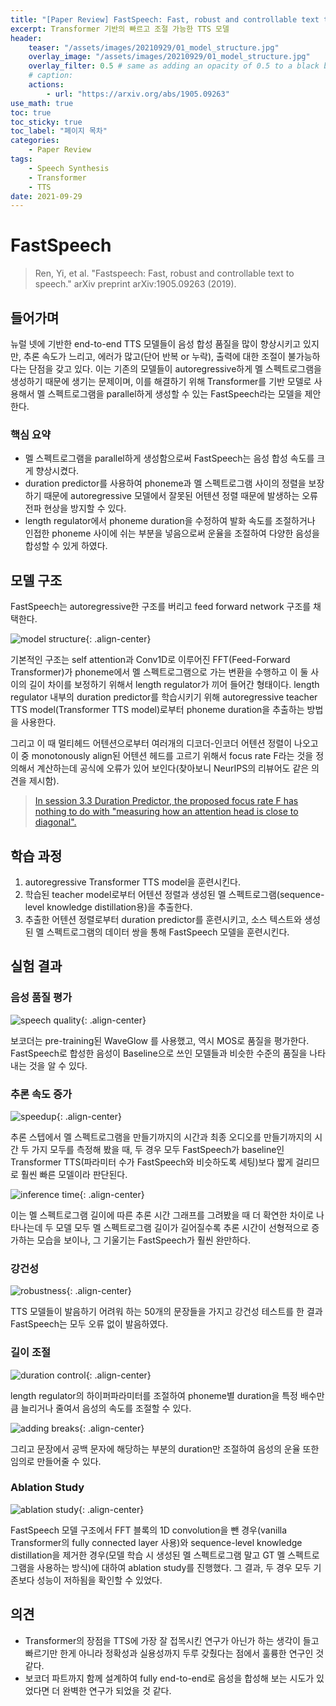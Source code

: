 ```yaml
---
title: "[Paper Review] FastSpeech: Fast, robust and controllable text to speech"
excerpt: Transformer 기반의 빠르고 조절 가능한 TTS 모델
header:
    teaser: "/assets/images/20210929/01_model_structure.jpg"
    overlay_image: "/assets/images/20210929/01_model_structure.jpg"
    overlay_filter: 0.5 # same as adding an opacity of 0.5 to a black background
    # caption: 
    actions:
        - url: "https://arxiv.org/abs/1905.09263"
use_math: true
toc: true
toc_sticky: true
toc_label: "페이지 목차"
categories: 
    - Paper Review
tags: 
    - Speech Synthesis
    - Transformer
    - TTS
date: 2021-09-29
---
```


# FastSpeech

> Ren, Yi, et al. "Fastspeech: Fast, robust and controllable text to speech." arXiv preprint arXiv:1905.09263 (2019).

## 들어가며

뉴럴 넷에 기반한 end-to-end TTS 모델들이 음성 합성 품질을 많이 향상시키고 있지만, 추론 속도가 느리고, 에러가 많고(단어 반복 or 누락), 출력에 대한 조절이 불가능하다는 단점을 갖고 있다. 이는 기존의 모델들이 autoregressive하게 멜 스펙트로그램을 생성하기 때문에 생기는 문제이며, 이를 해결하기 위해 Transformer를 기반 모델로 사용해서 멜 스펙트로그램을 parallel하게 생성할 수 있는 FastSpeech라는 모델을 제안한다.

### 핵심 요약

- 멜 스펙트로그램을 parallel하게 생성함으로써 FastSpeech는 음성 합성 속도를 크게 향상시켰다.
- duration predictor를 사용하여 phoneme과 멜 스펙트로그램 사이의 정렬을 보장하기 때문에 autoregressive 모델에서 잘못된 어텐션 정렬 때문에 발생하는 오류 전파 현상을 방지할 수 있다.
- length regulator에서 phoneme duration을 수정하여 발화 속도를 조절하거나 인접한 phoneme 사이에 쉬는 부분을 넣음으로써 운율을 조절하여 다양한 음성을 합성할 수 있게 하였다.

## 모델 구조

FastSpeech는 autoregressive한 구조를 버리고 feed forward network 구조를 채택한다.

![model structure](/assets/images/20210929/01_model_structure.jpg){: .align-center}  

기본적인 구조는 self attention과 Conv1D로 이루어진 FFT(Feed-Forward Transformer)가 phoneme에서 멜 스펙트로그램으로 가는 변환을 수행하고 이 둘 사이의 길이 차이를 보정하기 위해서 length regulator가 끼어 들어간 형태이다. length regulator 내부의 duration predictor를 학습시키기 위해 autoregressive teacher TTS model(Transformer TTS model)로부터 phoneme duration을 추출하는 방법을 사용한다.

그리고 이 때 멀티헤드 어텐션으로부터 여러개의 디코더-인코더 어텐션 정렬이 나오고 이 중 monotonously align된 어텐션 헤드를 고르기 위해서 focus rate F라는 것을 정의해서 계산하는데 공식에 오류가 있어 보인다(찾아보니 NeurIPS의 리뷰어도 같은 의견을 제시함).

> [In session 3.3 Duration Predictor, the proposed focus rate F has nothing to do with "measuring how an attention head is close to diagonal".](https://papers.nips.cc/paper/2019/file/f63f65b503e22cb970527f23c9ad7db1-Reviews.html)
> 

## 학습 과정

1. autoregressive Transformer TTS model을 훈련시킨다.
2. 학습된 teacher model로부터 어텐션 정렬과 생성된 멜 스펙트로그램(sequence-level knowledge distillation용)을 추출한다.
3. 추출한 어텐션 정렬로부터 duration predictor를 훈련시키고, 소스 텍스트와 생성된 멜 스펙트로그램의 데이터 쌍을 통해 FastSpeech 모델을 훈련시킨다.

## 실험 결과

### 음성 품질 평가

![speech quality](/assets/images/20210929/02_speech_quality.jpg){: .align-center}  

보코더는 pre-training된 WaveGlow 를 사용했고, 역시 MOS로 품질을 평가한다. FastSpeech로 합성한 음성이 Baseline으로 쓰인 모델들과 비슷한 수준의 품질을 나타내는 것을 알 수 있다.

### 추론 속도 증가

![speedup](/assets/images/20210929/03_speedup.jpg){: .align-center}  

추론 스텝에서 멜 스펙트로그램을 만들기까지의 시간과 최종 오디오를 만들기까지의 시간 두 가지 모두를 측정해 봤을 때, 두 경우 모두 FastSpeech가 baseline인 Transformer TTS(파라미터 수가 FastSpeech와 비슷하도록 세팅)보다 짧게 걸리므로 훨씬 빠른 모델이라 판단된다.

![inference time](/assets/images/20210929/04_inference_time.jpg){: .align-center}  

이는 멜 스펙트로그램 길이에 따른 추론 시간 그래프를 그려봤을 때 더 확연한 차이로 나타나는데 두 모델 모두 멜 스펙트로그램 길이가 길어질수록 추론 시간이 선형적으로 증가하는 모습을 보이나, 그 기울기는 FastSpeech가 훨씬 완만하다.

### 강건성

![robustness](/assets/images/20210929/05_robustness.jpg){: .align-center}  

TTS 모델들이 발음하기 어려워 하는 50개의 문장들을 가지고 강건성 테스트를 한 결과 FastSpeech는 모두 오류 없이 발음하였다.

### 길이 조절

![duration control](/assets/images/20210929/06_duration_control.jpg){: .align-center}  

length regulator의 하이퍼파라미터를 조절하여 phoneme별 duration을 특정 배수만큼 늘리거나 줄여서 음성의 속도를 조절할 수 있다.

![adding breaks](/assets/images/20210929/07_adding_breaks.jpg){: .align-center}  

그리고 문장에서 공백 문자에 해당하는 부분의 duration만 조절하여 음성의 운율 또한 임의로 만들어줄 수 있다.

### Ablation Study

![ablation study](/assets/images/20210929/08_ablation_study.jpg){: .align-center}  

FastSpeech 모델 구조에서 FFT 블록의 1D convolution을 뺀 경우(vanilla Transformer의 fully connected layer 사용)와 sequence-level knowledge distillation을 제거한 경우(모델 학습 시 생성된 멜 스펙트로그램 말고 GT 멜 스펙트로그램을 사용하는 방식)에 대하여 ablation study를 진행했다. 그 결과, 두 경우 모두 기존보다 성능이 저하됨을 확인할 수 있었다.

## 의견

- Transformer의 장점을 TTS에 가장 잘 접목시킨 연구가 아닌가 하는 생각이 들고 빠르기만 한게 아니라 정확성과 실용성까지 두루 갖췄다는 점에서 훌륭한 연구인 것 같다.
- 보코더 파트까지 함께 설계하여 fully end-to-end로 음성을 합성해 보는 시도가 있었다면 더 완벽한 연구가 되었을 것 같다.